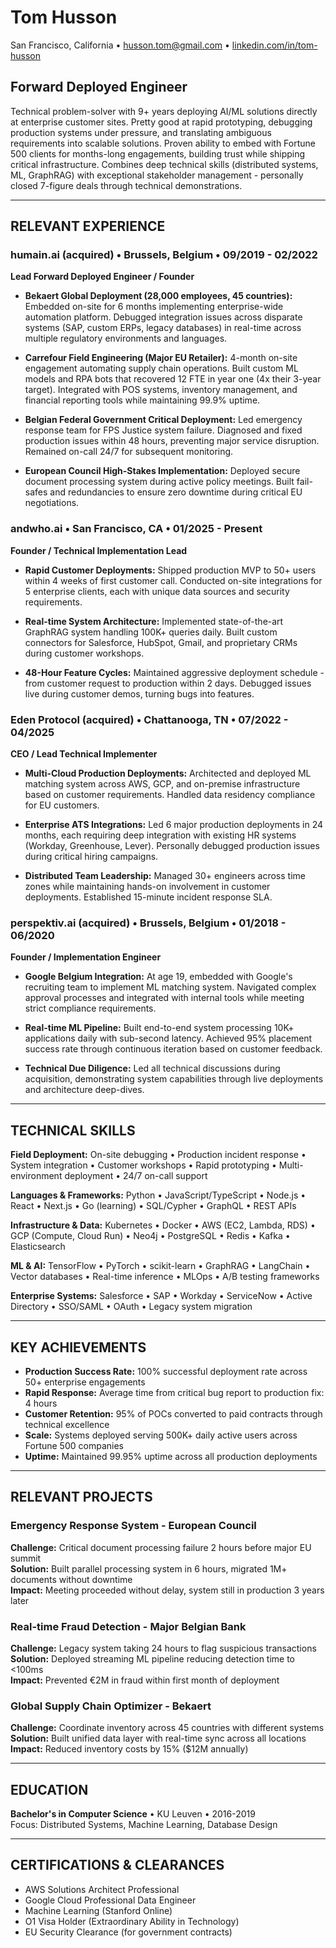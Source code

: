 # Tom Husson

San Francisco, California • husson.tom@gmail.com •
[linkedin.com/in/tom-husson](https://linkedin.com/in/tom-husson)

## Forward Deployed Engineer

Technical problem-solver with 9+ years deploying AI/ML solutions directly at enterprise customer sites.
Pretty good at rapid prototyping, debugging production systems under pressure, and translating ambiguous requirements 
into scalable solutions. Proven ability to embed with Fortune 500 clients for months-long engagements, building 
trust while shipping critical infrastructure. Combines deep technical skills (distributed systems, ML, GraphRAG) 
with exceptional stakeholder management - personally closed 7-figure deals through technical demonstrations.

---

## RELEVANT EXPERIENCE

### humain.ai (acquired) • Brussels, Belgium • 09/2019 - 02/2022

**Lead Forward Deployed Engineer / Founder**

- **Bekaert Global Deployment (28,000 employees, 45 countries):** Embedded on-site for 6 months implementing 
  enterprise-wide automation platform. Debugged integration issues across disparate systems (SAP, custom ERPs, 
  legacy databases) in real-time across multiple regulatory environments and languages.
  
- **Carrefour Field Engineering (Major EU Retailer):** 4-month on-site engagement automating supply chain 
  operations. Built custom ML models and RPA bots that recovered 12 FTE in year one (4x their 3-year target). 
  Integrated with POS systems, inventory management, and financial reporting tools while maintaining 99.9% uptime.
  
- **Belgian Federal Government Critical Deployment:** Led emergency response team for FPS Justice system failure. 
  Diagnosed and fixed production issues within 48 hours, preventing major service disruption. Remained on-call 
  24/7 for subsequent monitoring.
  
- **European Council High-Stakes Implementation:** Deployed secure document processing system during active 
  policy meetings. Built fail-safes and redundancies to ensure zero downtime during critical EU negotiations.

### andwho.ai • San Francisco, CA • 01/2025 - Present

**Founder / Technical Implementation Lead**

- **Rapid Customer Deployments:** Shipped production MVP to 50+ users within 4 weeks of first customer call. 
  Conducted on-site integrations for 5 enterprise clients, each with unique data sources and security requirements.
  
- **Real-time System Architecture:** Implemented state-of-the-art GraphRAG system handling 100K+ queries daily. 
  Built custom connectors for Salesforce, HubSpot, Gmail, and proprietary CRMs during customer workshops.
  
- **48-Hour Feature Cycles:** Maintained aggressive deployment schedule - from customer request to production 
  within 2 days. Debugged issues live during customer demos, turning bugs into features.

### Eden Protocol (acquired) • Chattanooga, TN • 07/2022 - 04/2025

**CEO / Lead Technical Implementer**

- **Multi-Cloud Production Deployments:** Architected and deployed ML matching system across AWS, GCP, and 
  on-premise infrastructure based on customer requirements. Handled data residency compliance for EU customers.
  
- **Enterprise ATS Integrations:** Led 6 major production deployments in 24 months, each requiring deep 
  integration with existing HR systems (Workday, Greenhouse, Lever). Personally debugged production issues 
  during critical hiring campaigns.
  
- **Distributed Team Leadership:** Managed 30+ engineers across time zones while maintaining hands-on 
  involvement in customer deployments. Established 15-minute incident response SLA.

### perspektiv.ai (acquired) • Brussels, Belgium • 01/2018 - 06/2020

**Founder / Implementation Engineer**

- **Google Belgium Integration:** At age 19, embedded with Google's recruiting team to implement ML matching 
  system. Navigated complex approval processes and integrated with internal tools while meeting strict 
  compliance requirements.
  
- **Real-time ML Pipeline:** Built end-to-end system processing 10K+ applications daily with sub-second 
  latency. Achieved 95% placement success rate through continuous iteration based on customer feedback.
  
- **Technical Due Diligence:** Led all technical discussions during acquisition, demonstrating system 
  capabilities through live deployments and architecture deep-dives.

---

## TECHNICAL SKILLS

**Field Deployment:** On-site debugging • Production incident response • System integration • Customer workshops • 
Rapid prototyping • Multi-environment deployment • 24/7 on-call support

**Languages & Frameworks:** Python • JavaScript/TypeScript • Node.js • React • Next.js • Go (learning) • 
SQL/Cypher • GraphQL • REST APIs

**Infrastructure & Data:** Kubernetes • Docker • AWS (EC2, Lambda, RDS) • GCP (Compute, Cloud Run) • Neo4j • 
PostgreSQL • Redis • Kafka • Elasticsearch

**ML & AI:** TensorFlow • PyTorch • scikit-learn • GraphRAG • LangChain • Vector databases • Real-time inference • 
MLOps • A/B testing frameworks

**Enterprise Systems:** Salesforce • SAP • Workday • ServiceNow • Active Directory • SSO/SAML • OAuth • 
Legacy system migration

---

## KEY ACHIEVEMENTS

- **Production Success Rate:** 100% successful deployment rate across 50+ enterprise engagements
- **Rapid Response:** Average time from critical bug report to production fix: 4 hours
- **Customer Retention:** 95% of POCs converted to paid contracts through technical excellence
- **Scale:** Systems deployed serving 500K+ daily active users across Fortune 500 companies
- **Uptime:** Maintained 99.95% uptime across all production deployments

---

## RELEVANT PROJECTS

### Emergency Response System - European Council
**Challenge:** Critical document processing failure 2 hours before major EU summit  
**Solution:** Built parallel processing system in 6 hours, migrated 1M+ documents without downtime  
**Impact:** Meeting proceeded without delay, system still in production 3 years later

### Real-time Fraud Detection - Major Belgian Bank
**Challenge:** Legacy system taking 24 hours to flag suspicious transactions  
**Solution:** Deployed streaming ML pipeline reducing detection time to <100ms  
**Impact:** Prevented €2M in fraud within first month of deployment

### Global Supply Chain Optimizer - Bekaert
**Challenge:** Coordinate inventory across 45 countries with different systems  
**Solution:** Built unified data layer with real-time sync across all locations  
**Impact:** Reduced inventory costs by 15% ($12M annually)

---

## EDUCATION

**Bachelor's in Computer Science** • KU Leuven • 2016-2019  
Focus: Distributed Systems, Machine Learning, Database Design

---

## CERTIFICATIONS & CLEARANCES

- AWS Solutions Architect Professional
- Google Cloud Professional Data Engineer  
- Machine Learning (Stanford Online)
- O1 Visa Holder (Extraordinary Ability in Technology)
- EU Security Clearance (for government contracts)